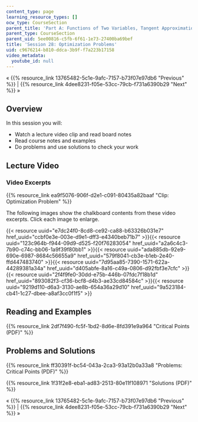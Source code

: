 ```yaml
---
content_type: page
learning_resource_types: []
ocw_type: CourseSection
parent_title: 'Part A: Functions of Two Variables, Tangent Approximation and Optimization'
parent_type: CourseSection
parent_uid: 5ee00816-c5fb-6f61-1e73-27400ba69bef
title: 'Session 28: Optimization Problems'
uid: c9676214-b810-ddca-3b9f-f7a223b17158
video_metadata:
  youtube_id: null
---
```


« {{% resource_link 13765482-5c1e-9afc-7157-b73f07e97db6 "Previous" %}} | {{% resource_link 4dee8231-f05e-53cc-79cb-f731a6390b29 "Next" %}} »

Overview
--------

In this session you will:

*   Watch a lecture video clip and read board notes
*   Read course notes and examples
*   Do problems and use solutions to check your work

Lecture Video
-------------

### Video Excerpts

{{% resource_link ea9f5076-906f-d2e1-c091-80435a82baaf "Clip: Optimization Problem" %}}

The following images show the chalkboard contents from these video excerpts. Click each image to enlarge.

{{< resource uuid="e7dc24f0-8cd8-ce92-ca88-b63326b031e7" href_uuid="ccbf0e3e-003e-d9e1-dff3-e4340beb71b7" >}}{{< resource uuid="123c964b-f944-09d9-d525-f20f76283054" href_uuid="a2a6c4c3-7b90-c74c-bb06-1a9f39f80bb1" >}}{{< resource uuid="ada885db-92e9-690e-6987-8684c56655a9" href_uuid="579f8041-cb3e-b1eb-2e40-ffd447483740" >}}{{< resource uuid="7d95aa85-7390-1571-622a-44289381a34a" href_uuid="d405abfe-8a16-c49a-0806-d92fbf3e7cfc" >}}  
{{< resource uuid="2f4f9fe0-30dd-e75b-446b-07fdc7f18b1d" href_uuid="893082f3-cf36-bcf8-d4b3-ae33cd84584c" >}}{{< resource uuid="9219d110-d6a3-3130-ae8b-654a36a29d10" href_uuid="9a523184-cb41-1c27-dbee-a8af3cc0f1f5" >}}

Reading and Examples
--------------------

{{% resource_link 2df7f490-fc5f-1bd2-8d6e-8fd391e9a964 "Critical Points (PDF)" %}}

Problems and Solutions
----------------------

{{% resource_link ff30391f-bc54-043a-2ca3-93a12b0a33a8 "Problems: Critical Points (PDF)" %}}

{{% resource_link 1f31f2e8-eba1-ad83-2513-80e11f108971 "Solutions (PDF)" %}}

« {{% resource_link 13765482-5c1e-9afc-7157-b73f07e97db6 "Previous" %}} | {{% resource_link 4dee8231-f05e-53cc-79cb-f731a6390b29 "Next" %}} »